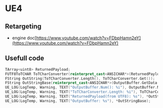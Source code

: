 # UE4

## Retargeting

* engine doc[https://www.youtube.com/watch?v=FDbpHamn2eY](https://www.youtube.com/watch?v=FDbpHamn2eY)

## Usefull code

```cpp
TArray<uint8> ReturnedPayload;
FUTF8ToTCHAR ToTCharConverter(reinterpret_cast<ANSICHAR*>(ReturnedPayload.GetData()), ReturnedPayload.Num());  
FString OutString(ToTCharConverter.Length(), ToTCharConverter.Get());  
FString OutStringBase(reinterpret_cast<ANSICHAR*>(OutputBuffer.GetData()));  
UE_LOG(LogTemp, Warning, TEXT("OutputBuffer.Num(): %i"), OutputBuffer.Num());  
UE_LOG(LogTemp, Warning, TEXT("ToTCharConverter.Length: %i"), ToTCharConverter.Length());  
UE_LOG(LogTemp, Warning, TEXT("ReturnedPayload(from UTF8): %s"), *OutString);  
UE_LOG(LogTemp, Warning, TEXT("OutputBuffer: %s"), *OutStringBase);
```
<!--stackedit_data:
eyJoaXN0b3J5IjpbLTEzMjc1MTI3NzcsMTcxNjE5MDZdfQ==
-->